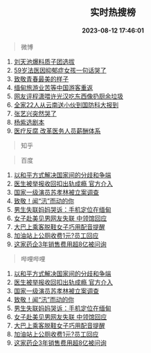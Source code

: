 <div align="center"><h2>实时热搜榜</h2><h4>2023-08-12 17:46:01</h4></div>

> 微博  

1. [刘天池爆料质子团选拔](https://s.weibo.com/weibo?q=%23%E5%88%98%E5%A4%A9%E6%B1%A0%E7%88%86%E6%96%99%E8%B4%A8%E5%AD%90%E5%9B%A2%E9%80%89%E6%8B%94%23&t=31&band_rank=1&Refer=top)<br />
2. [59岁法医因抑郁症女孩一句话哭了](https://s.weibo.com/weibo?q=%2359%E5%B2%81%E6%B3%95%E5%8C%BB%E5%9B%A0%E6%8A%91%E9%83%81%E7%97%87%E5%A5%B3%E5%AD%A9%E4%B8%80%E5%8F%A5%E8%AF%9D%E5%93%AD%E4%BA%86%23&t=31&band_rank=2&Refer=top)<br />
3. [致敬青春最美的样子](https://s.weibo.com/weibo?q=%23%E8%87%B4%E6%95%AC%E9%9D%92%E6%98%A5%E6%9C%80%E7%BE%8E%E7%9A%84%E6%A0%B7%E5%AD%90%23&t=31&band_rank=3&Refer=top)<br />
4. [缅甸旅游业苦等中国游客重返](https://s.weibo.com/weibo?q=%23%E7%BC%85%E7%94%B8%E6%97%85%E6%B8%B8%E4%B8%9A%E8%8B%A6%E7%AD%89%E4%B8%AD%E5%9B%BD%E6%B8%B8%E5%AE%A2%E9%87%8D%E8%BF%94%23&t=31&band_rank=4&Refer=top)<br />
5. [网友评程潇喂许光汉吃东西像扔厨余垃圾](https://s.weibo.com/weibo?q=%23%E7%BD%91%E5%8F%8B%E8%AF%84%E7%A8%8B%E6%BD%87%E5%96%82%E8%AE%B8%E5%85%89%E6%B1%89%E5%90%83%E4%B8%9C%E8%A5%BF%E5%83%8F%E6%89%94%E5%8E%A8%E4%BD%99%E5%9E%83%E5%9C%BE%23&t=31&band_rank=5&Refer=top)<br />
6. [全家22人从云南送小伙到国防科大报到](https://s.weibo.com/weibo?q=%23%E5%85%A8%E5%AE%B622%E4%BA%BA%E4%BB%8E%E4%BA%91%E5%8D%97%E9%80%81%E5%B0%8F%E4%BC%99%E5%88%B0%E5%9B%BD%E9%98%B2%E7%A7%91%E5%A4%A7%E6%8A%A5%E5%88%B0%23&t=31&band_rank=6&Refer=top)<br />
7. [张艺兴突然哭了](https://s.weibo.com/weibo?q=%E5%BC%A0%E8%89%BA%E5%85%B4%E7%AA%81%E7%84%B6%E5%93%AD%E4%BA%86&t=31&band_rank=7&Refer=top)<br />
8. [杨紫选剧本](https://s.weibo.com/weibo?q=%23%E6%9D%A8%E7%B4%AB%E9%80%89%E5%89%A7%E6%9C%AC%23&t=31&band_rank=8&Refer=top)<br />
9. [医疗反腐 改革医务人员薪酬体系](https://s.weibo.com/weibo?q=%E5%8C%BB%E7%96%97%E5%8F%8D%E8%85%90%20%E6%94%B9%E9%9D%A9%E5%8C%BB%E5%8A%A1%E4%BA%BA%E5%91%98%E8%96%AA%E9%85%AC%E4%BD%93%E7%B3%BB&t=31&band_rank=9&Refer=top)<br />

> 知乎  


> 百度  

1. [以和平方式解决国家间的分歧和争端](https://www.baidu.com/s?wd=%E4%BB%A5%E5%92%8C%E5%B9%B3%E6%96%B9%E5%BC%8F%E8%A7%A3%E5%86%B3%E5%9B%BD%E5%AE%B6%E9%97%B4%E7%9A%84%E5%88%86%E6%AD%A7%E5%92%8C%E4%BA%89%E7%AB%AF&sa=fyb_news&rsv_dl=fyb_news)<br />
2. [医生被举报收回扣出轨成瘾 官方介入](https://www.baidu.com/s?wd=%E5%8C%BB%E7%94%9F%E8%A2%AB%E4%B8%BE%E6%8A%A5%E6%94%B6%E5%9B%9E%E6%89%A3%E5%87%BA%E8%BD%A8%E6%88%90%E7%98%BE+%E5%AE%98%E6%96%B9%E4%BB%8B%E5%85%A5&sa=fyb_news&rsv_dl=fyb_news)<br />
3. [国家一级演员苏孝林被立案调查](https://www.baidu.com/s?wd=%E5%9B%BD%E5%AE%B6%E4%B8%80%E7%BA%A7%E6%BC%94%E5%91%98%E8%8B%8F%E5%AD%9D%E6%9E%97%E8%A2%AB%E7%AB%8B%E6%A1%88%E8%B0%83%E6%9F%A5&sa=fyb_news&rsv_dl=fyb_news)<br />
4. [致敬！闻“汛”而动的你](https://www.baidu.com/s?wd=%E8%87%B4%E6%95%AC%EF%BC%81%E9%97%BB%E2%80%9C%E6%B1%9B%E2%80%9D%E8%80%8C%E5%8A%A8%E7%9A%84%E4%BD%A0&sa=fyb_news&rsv_dl=fyb_news)<br />
5. [男生失联妈妈哭诉：手机定位在缅甸](https://www.baidu.com/s?wd=%E7%94%B7%E7%94%9F%E5%A4%B1%E8%81%94%E5%A6%88%E5%A6%88%E5%93%AD%E8%AF%89%EF%BC%9A%E6%89%8B%E6%9C%BA%E5%AE%9A%E4%BD%8D%E5%9C%A8%E7%BC%85%E7%94%B8&sa=fyb_news&rsv_dl=fyb_news)<br />
6. [女子赴美见男网友失联 中领馆回应](https://www.baidu.com/s?wd=%E5%A5%B3%E5%AD%90%E8%B5%B4%E7%BE%8E%E8%A7%81%E7%94%B7%E7%BD%91%E5%8F%8B%E5%A4%B1%E8%81%94+%E4%B8%AD%E9%A2%86%E9%A6%86%E5%9B%9E%E5%BA%94&sa=fyb_news&rsv_dl=fyb_news)<br />
7. [大巴上乘客脱鞋女子巧用配音提醒](https://www.baidu.com/s?wd=%E5%A4%A7%E5%B7%B4%E4%B8%8A%E4%B9%98%E5%AE%A2%E8%84%B1%E9%9E%8B%E5%A5%B3%E5%AD%90%E5%B7%A7%E7%94%A8%E9%85%8D%E9%9F%B3%E6%8F%90%E9%86%92&sa=fyb_news&rsv_dl=fyb_news)<br />
8. [加油站上公厕收费1元?员工回应](https://www.baidu.com/s?wd=%E5%8A%A0%E6%B2%B9%E7%AB%99%E4%B8%8A%E5%85%AC%E5%8E%95%E6%94%B6%E8%B4%B91%E5%85%83%3F%E5%91%98%E5%B7%A5%E5%9B%9E%E5%BA%94&sa=fyb_news&rsv_dl=fyb_news)<br />
9. [这家药企3年销售费用超8亿被问询](https://www.baidu.com/s?wd=%E8%BF%99%E5%AE%B6%E8%8D%AF%E4%BC%813%E5%B9%B4%E9%94%80%E5%94%AE%E8%B4%B9%E7%94%A8%E8%B6%858%E4%BA%BF%E8%A2%AB%E9%97%AE%E8%AF%A2&sa=fyb_news&rsv_dl=fyb_news)<br />

> 哔哩哔哩  

1. [以和平方式解决国家间的分歧和争端](https://www.baidu.com/s?wd=%E4%BB%A5%E5%92%8C%E5%B9%B3%E6%96%B9%E5%BC%8F%E8%A7%A3%E5%86%B3%E5%9B%BD%E5%AE%B6%E9%97%B4%E7%9A%84%E5%88%86%E6%AD%A7%E5%92%8C%E4%BA%89%E7%AB%AF&sa=fyb_news&rsv_dl=fyb_news)<br />
2. [医生被举报收回扣出轨成瘾 官方介入](https://www.baidu.com/s?wd=%E5%8C%BB%E7%94%9F%E8%A2%AB%E4%B8%BE%E6%8A%A5%E6%94%B6%E5%9B%9E%E6%89%A3%E5%87%BA%E8%BD%A8%E6%88%90%E7%98%BE+%E5%AE%98%E6%96%B9%E4%BB%8B%E5%85%A5&sa=fyb_news&rsv_dl=fyb_news)<br />
3. [国家一级演员苏孝林被立案调查](https://www.baidu.com/s?wd=%E5%9B%BD%E5%AE%B6%E4%B8%80%E7%BA%A7%E6%BC%94%E5%91%98%E8%8B%8F%E5%AD%9D%E6%9E%97%E8%A2%AB%E7%AB%8B%E6%A1%88%E8%B0%83%E6%9F%A5&sa=fyb_news&rsv_dl=fyb_news)<br />
4. [致敬！闻“汛”而动的你](https://www.baidu.com/s?wd=%E8%87%B4%E6%95%AC%EF%BC%81%E9%97%BB%E2%80%9C%E6%B1%9B%E2%80%9D%E8%80%8C%E5%8A%A8%E7%9A%84%E4%BD%A0&sa=fyb_news&rsv_dl=fyb_news)<br />
5. [男生失联妈妈哭诉：手机定位在缅甸](https://www.baidu.com/s?wd=%E7%94%B7%E7%94%9F%E5%A4%B1%E8%81%94%E5%A6%88%E5%A6%88%E5%93%AD%E8%AF%89%EF%BC%9A%E6%89%8B%E6%9C%BA%E5%AE%9A%E4%BD%8D%E5%9C%A8%E7%BC%85%E7%94%B8&sa=fyb_news&rsv_dl=fyb_news)<br />
6. [女子赴美见男网友失联 中领馆回应](https://www.baidu.com/s?wd=%E5%A5%B3%E5%AD%90%E8%B5%B4%E7%BE%8E%E8%A7%81%E7%94%B7%E7%BD%91%E5%8F%8B%E5%A4%B1%E8%81%94+%E4%B8%AD%E9%A2%86%E9%A6%86%E5%9B%9E%E5%BA%94&sa=fyb_news&rsv_dl=fyb_news)<br />
7. [大巴上乘客脱鞋女子巧用配音提醒](https://www.baidu.com/s?wd=%E5%A4%A7%E5%B7%B4%E4%B8%8A%E4%B9%98%E5%AE%A2%E8%84%B1%E9%9E%8B%E5%A5%B3%E5%AD%90%E5%B7%A7%E7%94%A8%E9%85%8D%E9%9F%B3%E6%8F%90%E9%86%92&sa=fyb_news&rsv_dl=fyb_news)<br />
8. [加油站上公厕收费1元?员工回应](https://www.baidu.com/s?wd=%E5%8A%A0%E6%B2%B9%E7%AB%99%E4%B8%8A%E5%85%AC%E5%8E%95%E6%94%B6%E8%B4%B91%E5%85%83%3F%E5%91%98%E5%B7%A5%E5%9B%9E%E5%BA%94&sa=fyb_news&rsv_dl=fyb_news)<br />
9. [这家药企3年销售费用超8亿被问询](https://www.baidu.com/s?wd=%E8%BF%99%E5%AE%B6%E8%8D%AF%E4%BC%813%E5%B9%B4%E9%94%80%E5%94%AE%E8%B4%B9%E7%94%A8%E8%B6%858%E4%BA%BF%E8%A2%AB%E9%97%AE%E8%AF%A2&sa=fyb_news&rsv_dl=fyb_news)<br />
